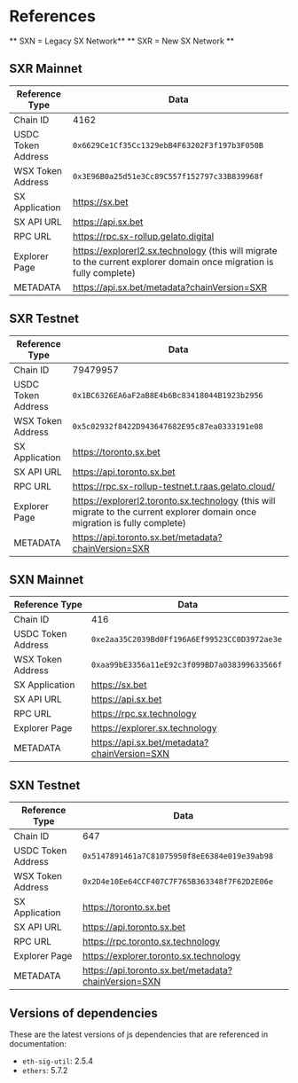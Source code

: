 # References

** SXN = Legacy SX Network**
** SXR = New SX Network **

## SXR Mainnet

| Reference Type | Data |
| ----- | -------------------------------------------- |
| Chain ID | 4162 |
| USDC Token Address  | `0x6629Ce1Cf35Cc1329ebB4F63202F3f197b3F050B` |
| WSX Token Address  | `0x3E96B0a25d51e3Cc89C557f152797c33B839968f` |
| SX Application | https://sx.bet |
| SX API URL | https://api.sx.bet |
| RPC URL | https://rpc.sx-rollup.gelato.digital |
| Explorer Page | https://explorerl2.sx.technology (this will migrate to the current explorer domain once migration is fully complete) |
| METADATA | https://api.sx.bet/metadata?chainVersion=SXR |

## SXR Testnet

| Reference Type | Data |
| ----- | -------------------------------------------- |
| Chain ID | 79479957 |
| USDC Token Address  | `0x1BC6326EA6aF2aB8E4b6Bc83418044B1923b2956` |
| WSX Token Address  | `0x5c02932f8422D943647682E95c87ea0333191e08` |
| SX Application | https://toronto.sx.bet |
| SX API URL | https://api.toronto.sx.bet |
| RPC URL | https://rpc.sx-rollup-testnet.t.raas.gelato.cloud/ |
| Explorer Page | https://explorerl2.toronto.sx.technology (this will migrate to the current explorer domain once migration is fully complete) |
| METADATA | https://api.toronto.sx.bet/metadata?chainVersion=SXR |

## SXN Mainnet

| Reference Type | Data |
| ----- | -------------------------------------------- |
| Chain ID | 416 |
| USDC Token Address  | `0xe2aa35C2039Bd0Ff196A6Ef99523CC0D3972ae3e` |
| WSX Token Address  | `0xaa99bE3356a11eE92c3f099BD7a038399633566f` |
| SX Application | https://sx.bet |
| SX API URL | https://api.sx.bet |
| RPC URL | https://rpc.sx.technology |
| Explorer Page | https://explorer.sx.technology |
| METADATA | https://api.sx.bet/metadata?chainVersion=SXN |

## SXN Testnet

| Reference Type | Data |
| ----- | -------------------------------------------- |
| Chain ID | 647 |
| USDC Token Address  | `0x5147891461a7C81075950f8eE6384e019e39ab98` |
| WSX Token Address  | `0x2D4e10Ee64CCF407C7F765B363348f7F62D2E06e` |
| SX Application | https://toronto.sx.bet |
| SX API URL | https://api.toronto.sx.bet |
| RPC URL | https://rpc.toronto.sx.technology |
| Explorer Page | https://explorer.toronto.sx.technology |
| METADATA | https://api.toronto.sx.bet/metadata?chainVersion=SXN |

## Versions of dependencies

These are the latest versions of js dependencies that are referenced in documentation:

- `eth-sig-util`: 2.5.4
- `ethers`: 5.7.2